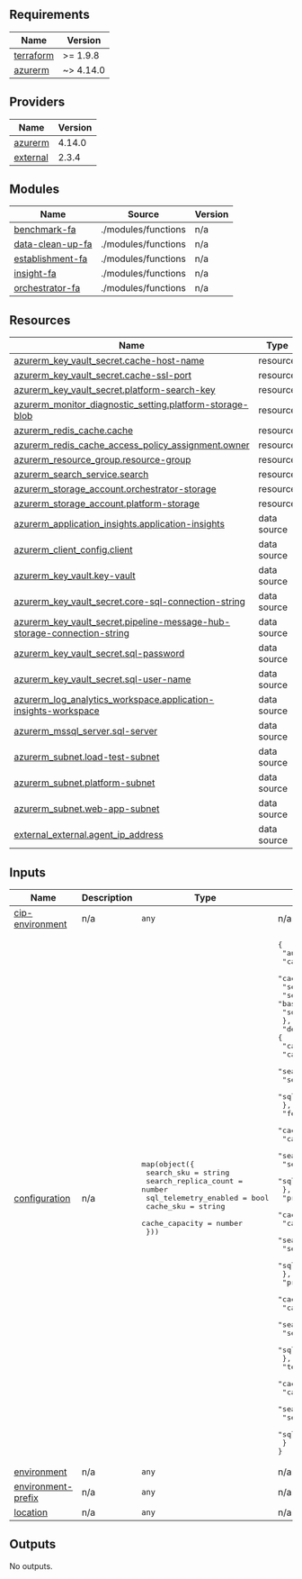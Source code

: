 <!-- BEGIN_TF_DOCS -->
## Requirements

| Name | Version |
|------|---------|
| <a name="requirement_terraform"></a> [terraform](#requirement\_terraform) | >= 1.9.8 |
| <a name="requirement_azurerm"></a> [azurerm](#requirement\_azurerm) | ~> 4.14.0 |

## Providers

| Name | Version |
|------|---------|
| <a name="provider_azurerm"></a> [azurerm](#provider\_azurerm) | 4.14.0 |
| <a name="provider_external"></a> [external](#provider\_external) | 2.3.4 |

## Modules

| Name | Source | Version |
|------|--------|---------|
| <a name="module_benchmark-fa"></a> [benchmark-fa](#module\_benchmark-fa) | ./modules/functions | n/a |
| <a name="module_data-clean-up-fa"></a> [data-clean-up-fa](#module\_data-clean-up-fa) | ./modules/functions | n/a |
| <a name="module_establishment-fa"></a> [establishment-fa](#module\_establishment-fa) | ./modules/functions | n/a |
| <a name="module_insight-fa"></a> [insight-fa](#module\_insight-fa) | ./modules/functions | n/a |
| <a name="module_orchestrator-fa"></a> [orchestrator-fa](#module\_orchestrator-fa) | ./modules/functions | n/a |

## Resources

| Name | Type |
|------|------|
| [azurerm_key_vault_secret.cache-host-name](https://registry.terraform.io/providers/hashicorp/azurerm/latest/docs/resources/key_vault_secret) | resource |
| [azurerm_key_vault_secret.cache-ssl-port](https://registry.terraform.io/providers/hashicorp/azurerm/latest/docs/resources/key_vault_secret) | resource |
| [azurerm_key_vault_secret.platform-search-key](https://registry.terraform.io/providers/hashicorp/azurerm/latest/docs/resources/key_vault_secret) | resource |
| [azurerm_monitor_diagnostic_setting.platform-storage-blob](https://registry.terraform.io/providers/hashicorp/azurerm/latest/docs/resources/monitor_diagnostic_setting) | resource |
| [azurerm_redis_cache.cache](https://registry.terraform.io/providers/hashicorp/azurerm/latest/docs/resources/redis_cache) | resource |
| [azurerm_redis_cache_access_policy_assignment.owner](https://registry.terraform.io/providers/hashicorp/azurerm/latest/docs/resources/redis_cache_access_policy_assignment) | resource |
| [azurerm_resource_group.resource-group](https://registry.terraform.io/providers/hashicorp/azurerm/latest/docs/resources/resource_group) | resource |
| [azurerm_search_service.search](https://registry.terraform.io/providers/hashicorp/azurerm/latest/docs/resources/search_service) | resource |
| [azurerm_storage_account.orchestrator-storage](https://registry.terraform.io/providers/hashicorp/azurerm/latest/docs/resources/storage_account) | resource |
| [azurerm_storage_account.platform-storage](https://registry.terraform.io/providers/hashicorp/azurerm/latest/docs/resources/storage_account) | resource |
| [azurerm_application_insights.application-insights](https://registry.terraform.io/providers/hashicorp/azurerm/latest/docs/data-sources/application_insights) | data source |
| [azurerm_client_config.client](https://registry.terraform.io/providers/hashicorp/azurerm/latest/docs/data-sources/client_config) | data source |
| [azurerm_key_vault.key-vault](https://registry.terraform.io/providers/hashicorp/azurerm/latest/docs/data-sources/key_vault) | data source |
| [azurerm_key_vault_secret.core-sql-connection-string](https://registry.terraform.io/providers/hashicorp/azurerm/latest/docs/data-sources/key_vault_secret) | data source |
| [azurerm_key_vault_secret.pipeline-message-hub-storage-connection-string](https://registry.terraform.io/providers/hashicorp/azurerm/latest/docs/data-sources/key_vault_secret) | data source |
| [azurerm_key_vault_secret.sql-password](https://registry.terraform.io/providers/hashicorp/azurerm/latest/docs/data-sources/key_vault_secret) | data source |
| [azurerm_key_vault_secret.sql-user-name](https://registry.terraform.io/providers/hashicorp/azurerm/latest/docs/data-sources/key_vault_secret) | data source |
| [azurerm_log_analytics_workspace.application-insights-workspace](https://registry.terraform.io/providers/hashicorp/azurerm/latest/docs/data-sources/log_analytics_workspace) | data source |
| [azurerm_mssql_server.sql-server](https://registry.terraform.io/providers/hashicorp/azurerm/latest/docs/data-sources/mssql_server) | data source |
| [azurerm_subnet.load-test-subnet](https://registry.terraform.io/providers/hashicorp/azurerm/latest/docs/data-sources/subnet) | data source |
| [azurerm_subnet.platform-subnet](https://registry.terraform.io/providers/hashicorp/azurerm/latest/docs/data-sources/subnet) | data source |
| [azurerm_subnet.web-app-subnet](https://registry.terraform.io/providers/hashicorp/azurerm/latest/docs/data-sources/subnet) | data source |
| [external_external.agent_ip_address](https://registry.terraform.io/providers/hashicorp/external/latest/docs/data-sources/external) | data source |

## Inputs

| Name | Description | Type | Default | Required |
|------|-------------|------|---------|:--------:|
| <a name="input_cip-environment"></a> [cip-environment](#input\_cip-environment) | n/a | `any` | n/a | yes |
| <a name="input_configuration"></a> [configuration](#input\_configuration) | n/a | <pre>map(object({<br>    search_sku            = string<br>    search_replica_count  = number<br>    sql_telemetry_enabled = bool<br>    cache_sku             = string<br>    cache_capacity        = number<br>  }))</pre> | <pre>{<br>  "automated-test": {<br>    "cache_capacity": 1,<br>    "cache_sku": "Basic",<br>    "search_replica_count": 1,<br>    "search_sku": "basic",<br>    "sql_telemetry_enabled": false<br>  },<br>  "development": {<br>    "cache_capacity": 1,<br>    "cache_sku": "Basic",<br>    "search_replica_count": 1,<br>    "search_sku": "basic",<br>    "sql_telemetry_enabled": true<br>  },<br>  "feature": {<br>    "cache_capacity": 1,<br>    "cache_sku": "Basic",<br>    "search_replica_count": 1,<br>    "search_sku": "basic",<br>    "sql_telemetry_enabled": true<br>  },<br>  "pre-production": {<br>    "cache_capacity": 1,<br>    "cache_sku": "Standard",<br>    "search_replica_count": 1,<br>    "search_sku": "basic",<br>    "sql_telemetry_enabled": false<br>  },<br>  "production": {<br>    "cache_capacity": 1,<br>    "cache_sku": "Standard",<br>    "search_replica_count": 3,<br>    "search_sku": "basic",<br>    "sql_telemetry_enabled": false<br>  },<br>  "test": {<br>    "cache_capacity": 1,<br>    "cache_sku": "Basic",<br>    "search_replica_count": 1,<br>    "search_sku": "basic",<br>    "sql_telemetry_enabled": false<br>  }<br>}</pre> | no |
| <a name="input_environment"></a> [environment](#input\_environment) | n/a | `any` | n/a | yes |
| <a name="input_environment-prefix"></a> [environment-prefix](#input\_environment-prefix) | n/a | `any` | n/a | yes |
| <a name="input_location"></a> [location](#input\_location) | n/a | `any` | n/a | yes |

## Outputs

No outputs.
<!-- END_TF_DOCS -->